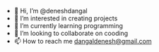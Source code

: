 - 👋 Hi, I’m @deneshdangal
- 👀 I’m interested in creating projects
- 🌱 I’m currently learning programming
- 💞️ I’m looking to collaborate on cooding
- 📫 How to reach me dangaldenesh@gmail.com

<!---
deneshdangal/deneshdangal is a ✨ special ✨ repository because its `README.md` (this file) appears on your GitHub profile.
You can click the Preview link to take a look at your changes.
--->
